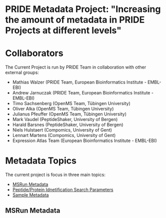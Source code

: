 PRIDE Metadata Project: "Increasing the amount of metadata in PRIDE Projects at different levels"
=================================================================================================

# Collaborators

The Current Project is run by PRIDE Team in collaboration with other external groups:


- Mathias Walzer (PRIDE Team, European Bioinformatics Institute - EMBL-EBI)
- Andrew Jarnuczak (PRIDE Team, European Bioinformatics Institute - EMBL-EBI)
- Timo Sachsenberg (OpenMS Team, Tübingen University)
- Oliver Alka (OpenMS Team, Tübingen University)
- Julianus Pfeuffer (OpenMS Team, Tübingen University)
- Mark Vaudel (PeptideShaker, University of Bergen)
- Harald Barsnes (PeptideShaker, University of Bergen)
- Niels Hulstaert (Compomics, University of Gent)
- Lennart Martens (Compomics, University of Gent)
- Expression Atlas Team (European Bioinformatics Institute - EMBL-EBI)

# Metadata Topics

The current project is focus in three main topics:

 - [MSRun Metadata](technical-metadata/msrun-metadata)
 - [Peptide/Protein Idnetification Search Parameters](technical-metadata/search-metadata)
 - [Sample Metadata]()


## MSRun Metadata

